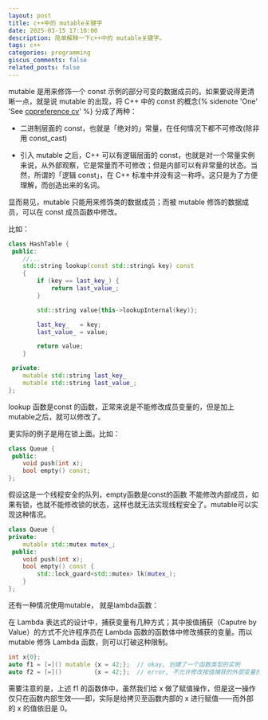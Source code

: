 ```yaml
---
layout: post
title: c++中的 mutable关键字
date: 2025-03-15 17:10:00
description: 简单解释一下c++中的 mutable关键字。
tags: c++
categories: programming
giscus_comments: false
related_posts: false
---
```



mutable 是用来修饰一个 const 示例的部分可变的数据成员的。如果要说得更清晰一点，就是说 mutable 的出现，将 C++ 中的 const 的概念{% sidenote 'One' 'See [cppreference cv](https://en.cppreference.com/w/cpp/language/cv)' %} 分成了两种：

- 二进制层面的 const，也就是「绝对的」常量，在任何情况下都不可修改(除非用 const_cast)

- 引入 mutable 之后，C++ 可以有逻辑层面的 const，也就是对一个常量实例来说，从外部观察，它是常量而不可修改；但是内部可以有非常量的状态。当然，所谓的「逻辑 const」，在 C++ 标准中并没有这一称呼。这只是为了方便理解，而创造出来的名词。

显而易见，mutable 只能用来修饰类的数据成员；而被 mutable 修饰的数据成员，可以在 const 成员函数中修改。

比如：

```c++
class HashTable {
 public:
    //...
    std::string lookup(const std::string& key) const
    {
        if (key == last_key_) {
            return last_value_;
        }

        std::string value{this->lookupInternal(key)};

        last_key_   = key;
        last_value_ = value;

        return value;
    }

 private:
    mutable std::string last_key_
    mutable std::string last_value_;
};
```

lookup 函数是const 的函数，正常来说是不能修改成员变量的，但是加上mutable之后，就可以修改了。

更实际的例子是用在锁上面。比如：

```c++
class Queue {
 public:
    void push(int x);
    bool empty() const;
};

```
假设这是一个线程安全的队列，empty函数是const的函数 不能修改内部成员，如果有锁，也就不能修改锁的状态，这样也就无法实现线程安全了。mutable可以实现这种情况。

```c++
class Queue {
private:
    mutable std::mutex mutex_;
 public:
    void push(int x);
    bool empty() const {
        std::lock_guard<std::mutex> lk(mutex_);
    }
};

```

还有一种情况使用mutable， 就是lambda函数：

在 Lambda 表达式的设计中，捕获变量有几种方式；其中按值捕获（Caputre by Value）的方式不允许程序员在 Lambda 函数的函数体中修改捕获的变量。而以 mutable 修饰 Lambda 函数，则可以打破这种限制。

```c++
int x{0};
auto f1 = [=]() mutable {x = 42;};  // okay, 创建了一个函数类型的实例
auto f2 = [=]()         {x = 42;};  // error, 不允许修改按值捕获的外部变量的值
```

需要注意的是，上述 f1 的函数体中，虽然我们给 x 做了赋值操作，但是这一操作仅只在函数内部生效——即，实际是给拷贝至函数内部的 x 进行赋值——而外部的 x 的值依旧是 0。
